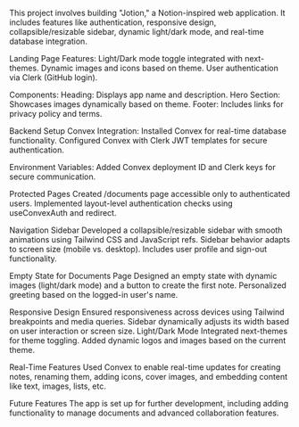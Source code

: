 This project involves building "Jotion," a Notion-inspired web application. It includes features like authentication, responsive design, collapsible/resizable sidebar, dynamic light/dark mode, and real-time database integration.

Landing Page
Features:
Light/Dark mode toggle integrated with next-themes.
Dynamic images and icons based on theme.
User authentication via Clerk (GitHub login).

Components:
Heading: Displays app name and description.
Hero Section: Showcases images dynamically based on theme.
Footer: Includes links for privacy policy and terms.

Backend Setup
Convex Integration:
Installed Convex for real-time database functionality.
Configured Convex with Clerk JWT templates for secure authentication.

Environment Variables:
Added Convex deployment ID and Clerk keys for secure communication.

Protected Pages
Created /documents page accessible only to authenticated users.
Implemented layout-level authentication checks using useConvexAuth and redirect.

Navigation Sidebar
Developed a collapsible/resizable sidebar with smooth animations using Tailwind CSS and JavaScript refs.
Sidebar behavior adapts to screen size (mobile vs. desktop).
Includes user profile and sign-out functionality.

Empty State for Documents Page
Designed an empty state with dynamic images (light/dark mode) and a button to create the first note.
Personalized greeting based on the logged-in user's name.

Responsive Design
Ensured responsiveness across devices using Tailwind breakpoints and media queries.
Sidebar dynamically adjusts its width based on user interaction or screen size.
Light/Dark Mode
Integrated next-themes for theme toggling.
Added dynamic logos and images based on the current theme.

Real-Time Features
Used Convex to enable real-time updates for creating notes, renaming them, adding icons, cover images, and embedding content like text, images, lists, etc.

Future Features
The app is set up for further development, including adding functionality to manage documents and advanced collaboration features.
